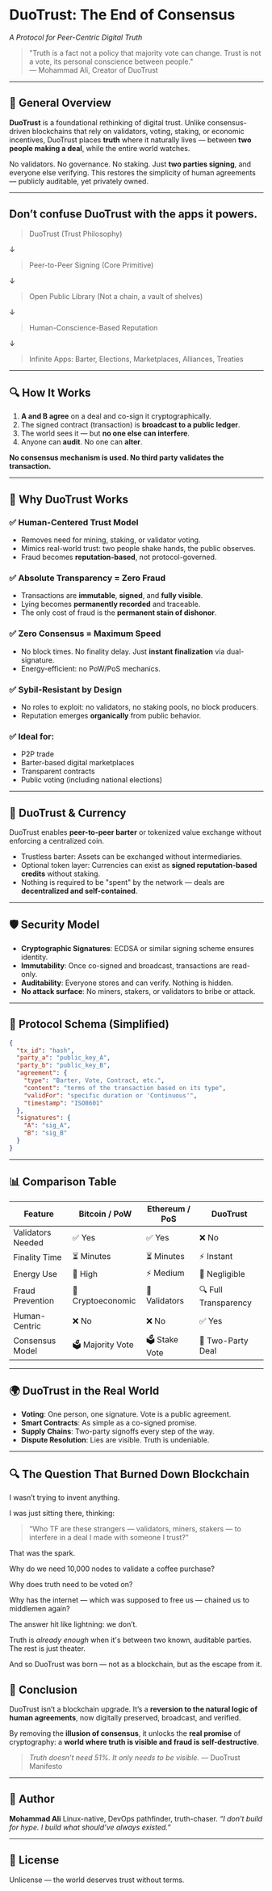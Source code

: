 # DuoTrust: The End of Consensus  
_A Protocol for Peer-Centric Digital Truth_

> "Truth is a fact not a policy that majority vote can change. Trust is not a vote, its personal conscience between people."  
> — Mohammad Ali, Creator of DuoTrust

---

## 📌 General Overview

**DuoTrust** is a foundational rethinking of digital trust. Unlike consensus-driven blockchains that rely on validators, voting, staking, or economic incentives, DuoTrust places **truth** where it naturally lives — between **two people making a deal**, while the entire world watches. 

No validators. No governance. No staking. Just **two parties signing**, and everyone else verifying. This restores the simplicity of human agreements — publicly auditable, yet privately owned.

---

## Don’t confuse DuoTrust with the apps it powers.

> DuoTrust (Trust Philosophy)

   ↓

> Peer-to-Peer Signing (Core Primitive)

   ↓

> Open Public Library (Not a chain, a vault of shelves)

   ↓

> Human-Conscience-Based Reputation

   ↓

> Infinite Apps: Barter, Elections, Marketplaces, Alliances, Treaties

---

## 🔍 How It Works

1. **A and B agree** on a deal and co-sign it cryptographically.
2. The signed contract (transaction) is **broadcast to a public ledger**.
3. The world sees it — but **no one else can interfere**.
4. Anyone can **audit**. No one can **alter**.

**No consensus mechanism is used. No third party validates the transaction.**

---

## 🧠 Why DuoTrust Works

### ✅ Human-Centered Trust Model
- Removes need for mining, staking, or validator voting.
- Mimics real-world trust: two people shake hands, the public observes.
- Fraud becomes **reputation-based**, not protocol-governed.

### ✅ Absolute Transparency = Zero Fraud
- Transactions are **immutable**, **signed**, and **fully visible**.
- Lying becomes **permanently recorded** and traceable.
- The only cost of fraud is the **permanent stain of dishonor**.

### ✅ Zero Consensus = Maximum Speed
- No block times. No finality delay. Just **instant finalization** via dual-signature.
- Energy-efficient: no PoW/PoS mechanics.

### ✅ Sybil-Resistant by Design
- No roles to exploit: no validators, no staking pools, no block producers.
- Reputation emerges **organically** from public behavior.

### ✅ Ideal for:
- P2P trade
- Barter-based digital marketplaces
- Transparent contracts
- Public voting (including national elections)

---

## 💱 DuoTrust & Currency

DuoTrust enables **peer-to-peer barter** or tokenized value exchange without enforcing a centralized coin.

- Trustless barter: Assets can be exchanged without intermediaries.
- Optional token layer: Currencies can exist as **signed reputation-based credits** without staking.
- Nothing is required to be "spent" by the network — deals are **decentralized and self-contained**.

---

## 🛡️ Security Model

- **Cryptographic Signatures**: ECDSA or similar signing scheme ensures identity.
- **Immutability**: Once co-signed and broadcast, transactions are read-only.
- **Auditability**: Everyone stores and can verify. Nothing is hidden.
- **No attack surface**: No miners, stakers, or validators to bribe or attack.

---

## 🔗 Protocol Schema (Simplified)

```json
{
  "tx_id": "hash",
  "party_a": "public_key_A",
  "party_b": "public_key_B",
  "agreement": {
    "type": "Barter, Vote, Contract, etc.",
    "content": "terms of the transaction based on its type",
    "validFor": "specific duration or 'Continuous'",
    "timestamp": "ISO8601"
  },
  "signatures": {
    "A": "sig_A",
    "B": "sig_B"
  }
}
````

---

## 📊 Comparison Table

| Feature           | Bitcoin / PoW     | Ethereum / PoS | DuoTrust             |
| ----------------- | ----------------- | -------------- | -------------------- |
| Validators Needed | ✅ Yes            | ✅ Yes         | ❌ No                |
| Finality Time     | ⏳ Minutes        | ⏳ Minutes     | ⚡ Instant            |
| Energy Use        | 🔋 High           | ⚡ Medium       | 🌱 Negligible        |
| Fraud Prevention  | 🔐 Cryptoeconomic | 🔐 Validators  | 🔍 Full Transparency |
| Human-Centric     | ❌ No             | ❌ No          | ✅ Yes               |
| Consensus Model   | 🗳️ Majority Vote  | 🗳️ Stake Vote  | 🤝 Two-Party Deal    |

---

## 🌍 DuoTrust in the Real World

* **Voting**: One person, one signature. Vote is a public agreement.
* **Smart Contracts**: As simple as a co-signed promise.
* **Supply Chains**: Two-party signoffs every step of the way.
* **Dispute Resolution**: Lies are visible. Truth is undeniable.

---

## 🔍 The Question That Burned Down Blockchain

I wasn’t trying to invent anything.

I was just sitting there, thinking:
> “Who TF are these strangers — validators, miners, stakers — to interfere in a deal I made with someone I trust?”

That was the spark.

Why do we need 10,000 nodes to validate a coffee purchase?

Why does truth need to be voted on?

Why has the internet — which was supposed to free us — chained us to middlemen again?

The answer hit like lightning: we don’t.

Truth is *already enough* when it's between two known, auditable parties.  
The rest is just theater.

And so DuoTrust was born — not as a blockchain, but as the escape from it.

## 🎯 Conclusion

DuoTrust isn’t a blockchain upgrade.
It’s a **reversion to the natural logic of human agreements**, now digitally preserved, broadcast, and verified.

By removing the **illusion of consensus**, it unlocks the **real promise** of cryptography: a **world where truth is visible and fraud is self-destructive**.

> *Truth doesn’t need 51%. It only needs to be visible.*
> — DuoTrust Manifesto

---

## 🧠 Author

**Mohammad Ali**
Linux-native, DevOps pathfinder, truth-chaser.
*“I don’t build for hype. I build what should’ve always existed.”*

---

## 📜 License

Unlicense — the world deserves trust without terms.
